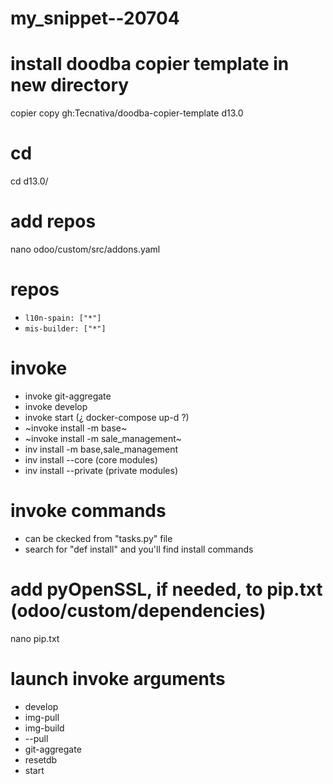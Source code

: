 # my_snippet--20704


# install doodba copier template in new directory
copier copy gh:Tecnativa/doodba-copier-template d13.0


# cd
cd d13.0/


# add repos
nano odoo/custom/src/addons.yaml


# repos
- `l10n-spain: ["*"]`
- `mis-builder: ["*"]`


# invoke
- invoke git-aggregate
- invoke develop
- invoke start (¿ docker-compose up-d ?)
- ~invoke install -m base~
- ~invoke install -m sale_management~
- inv install -m base,sale_management
- inv install --core (core modules)
- inv install --private (private modules)


# invoke commands
- can be ckecked from "tasks.py" file
- search for "def install" and you'll find install commands


# add pyOpenSSL, if needed, to pip.txt (odoo/custom/dependencies)
nano pip.txt


# launch invoke arguments
- develop 
- img-pull 
- img-build 
- --pull 
- git-aggregate 
- resetdb 
- start
